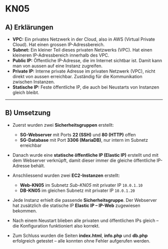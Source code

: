 # KN05

## A) Erklärungen

* **VPC:** Ein privates Netzwerk in der Cloud, also in AWS (Virtual Private Cloud). Hat einen grossen IP-Adressbereich.
* **Subnet:** Ein kleiner Teil dieses privaten Netzwerks (VPC). Hat einen kleineren IP-Adressbereich innerhalb des VPC.
* **Public IP:** Öffentliche IP-Adresse, die im Internet sichtbar ist. Damit kann man von aussen auf eine Instanz zugreifen.
* **Private IP:** Interne private Adresse im privaten Netzwerk (VPC), nicht direkt von aussen erreichbar. Zuständig für die Kommunikation zwischen Instanzen.
* **Statische IP:** Feste öffentliche IP, die auch bei Neustarts von Instanzen gleich bleibt.

---

## B) Umsetzung

* Zuerst wurden zwei **Sicherheitsgruppen** erstellt:
  * **SG-Webserver** mit Ports **22 (SSH)** und **80 (HTTP)** offen
  * **SG-Database** mit Port **3306 (MariaDB)**, nur intern im Subnetz erreichbar

* Danach wurde eine **statische öffentliche IP (Elastic IP)** erstellt und mit dem Webserver verknüpft, damit dieser immer die gleiche öffentliche IP-Adresse behält.
* Anschliessend wurden zwei **EC2-Instanzen** erstellt:

  * **Web-KN05** im Subnetz *Sub-KN05* mit privater IP `10.0.1.10`
  * **DB-KN05** im gleichen Subnetz mit privater IP `10.0.1.20`

* Jede Instanz erhielt die passende **Sicherheitsgruppe**.
  Der Webserver hat zusätzlich die statische IP **Elastic IP – IP-Web** zugewiesen bekommen.

* Nach einem Neustart blieben alle privaten und öffentlichen IPs gleich – die Konfiguration funktioniert also korrekt.

* Zum Schluss wurden die Seiten **index.html**, **info.php** und **db.php** erfolgreich getestet – alle konnten ohne Fehler aufgerufen werden.


